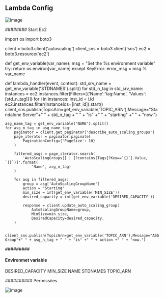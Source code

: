 ## Lambda Config
![image](https://user-images.githubusercontent.com/91738714/210440049-0c19ebd2-e517-41f8-bcb1-de68f23c0ad0.png)


######## Start Ec2

import os
import boto3

client = boto3.client('autoscaling')
client_sns = boto3.client('sns')
ec2 = boto3.resource('ec2')

def get_env_variable(var_name):
    msg = "Set the %s environment variable"
    try:
        return os.environ[var_name]
    except KeyError:
        error_msg = msg % var_name

def lambda_handler(event, context):
    std_srv_name = get_env_variable('STDNAMES').split()
    for std_n_tag in std_srv_name:
        instances = ec2.instances.filter(Filters=[{'Name':'tag:Name', 'Values':[std_n_tag]}])
        for i in instances:
            inst_id = i.id
            ec2.instances.filter(InstanceIds=[inst_id]).start()
            client_sns.publish(TopicArn=get_env_variable('TOPIC_ARN'),Message="Standalone Server"+" " + std_n_tag + " " + "is" +" " + "starting" +" " + "now.")
            
    asg_name_tag = get_env_variable('NAME').split()
    for asg_n_tag in asg_name_tag:
        paginator = client.get_paginator('describe_auto_scaling_groups')
        page_iterator = paginator.paginate(
            PaginationConfig={'PageSize': 10}
        )

        filtered_asgs = page_iterator.search(
            'AutoScalingGroups[] | [?contains(Tags[?Key==`{}`].Value, `{}`)]'.format(
                'Name', asg_n_tag)
        )

        for asg in filtered_asgs:
            group = asg['AutoScalingGroupName']
            action = "Starting"
            min_size = int(get_env_variable('MIN_SIZE'))
            desired_capacity = int(get_env_variable('DESIRED_CAPACITY'))
        
            response = client.update_auto_scaling_group(
                AutoScalingGroupName=group,
                MinSize=min_size,
                DesiredCapacity=desired_capacity,
        )
        
        client_sns.publish(TopicArn=get_env_variable('TOPIC_ARN'),Message="ASG Group"+" " + asg_n_tag + " " + "is" +" " + action +" " + "now.")
        
#########
#### Environmet variable
DESIRED_CAPACITY
MIN_SIZE
NAME
STDNAMES
TOPIC_ARN

########## Permissões


![image](https://user-images.githubusercontent.com/91738714/210439826-445f7038-9e0e-4868-b1a4-4df6da9bb366.png)
